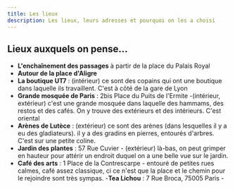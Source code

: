 ```yaml
---
title: Les lieux
description: Les lieux, leurs adresses et pourquoi on les a choisi
---
```


## Lieux auxquels on pense... 

- **L'enchaînement des passages** à partir de la place du Palais Royal
- **Autour de la place d'Aligre**
- **La boutique UT7** : (intérieur) ce sont des copains qui ont une boutique dans laquelle ils travaillent. C'est à côté de la gare de Lyon
- **Grande mosquée de Paris** : 2bis Place du Puits de l'Ermite -(intérieur, extérieur) c'est une grande mosquée dans laquelle des hammams, des restos et des cafés. On y trouve des extérieurs et des intérieurs. C'est oriental 
- **Arènes de Lutèce** : (extérieur) ce sont des arènes (dans lesquelles il y a eu des gladiateurs). il y a des gradins en pierres, entourés d'arbres. C'est sur une petite coline. 
- **Jardin des plantes** : 57 Rue Cuvier - (extérieur) là-bas, on peut grimper en hauteur pour attérir un endroit duquel on a une belle vue sur le jardin.  
- **Café des arts** : 1 Place de la Contrescarpe - entouré de petites rues calmes, café assez classique, ci ce n'est que la place et le chemin pour le rejoindre sont très sympas. 
-**Tea Lichou** : 7 Rue Broca, 75005 Paris - 

